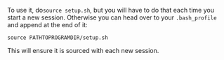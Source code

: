 To use it, do`source setup.sh`, but you will have to do that each time you start a new session.
Otherwise you can head over to your `.bash_profile` and append at the end of it:
```
source PATHTOPROGRAMDIR/setup.sh
```
This will ensure it is sourced with each new session.